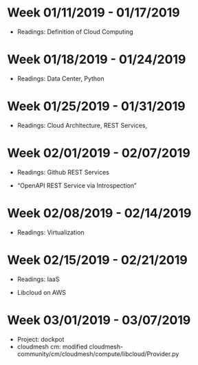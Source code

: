 # Week 01/11/2019 - 01/17/2019
* Readings: Definition of Cloud Computing

# Week 01/18/2019 - 01/24/2019
* Readings: Data Center, Python

# Week 01/25/2019 - 01/31/2019
* Readings: Cloud Architecture, REST Services,

# Week 02/01/2019 - 02/07/2019
* Readings: Github REST Services
- “OpenAPI REST Service via Introspection”

# Week 02/08/2019 - 02/14/2019
* Readings: Virtualization

# Week 02/15/2019 - 02/21/2019
* Readings: IaaS
- Libcloud on AWS

# Week 03/01/2019 - 03/07/2019
- Project: dockpot
- cloudmesh cm: modified cloudmesh-community/cm/cloudmesh/compute/libcloud/Provider.py
